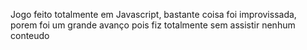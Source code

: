Jogo feito totalmente em Javascript, bastante coisa foi improvissada, porem foi um grande avanço pois fiz totalmente sem assistir nenhum conteudo